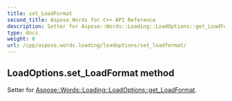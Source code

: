 ```yaml
---
title: set_LoadFormat
second_title: Aspose.Words for C++ API Reference
description: Setter for Aspose::Words::Loading::LoadOptions::get_LoadFormat. 
type: docs
weight: 0
url: /cpp/aspose.words.loading/loadoptions/set_loadformat/
---
```

## LoadOptions.set_LoadFormat method


Setter for [Aspose::Words::Loading::LoadOptions::get_LoadFormat](./get_loadformat/).

